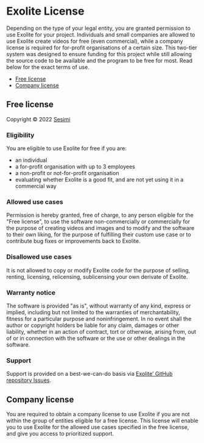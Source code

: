 # Exolite License

Depending on the type of your legal entity, you are granted permission to use Exolite for your project. Individuals and small companies are allowed to use Exolite create videos for free (even commercial), while a company license is required for for-profit organisations of a certain size. This two-tier system was designed to ensure funding for this project while still allowing the source code to be available and the program to be free for most. Read below for the exact terms of use.

- [Free license](#free-license)
- [Company license](#company-license)

## Free license

Copyright © 2022 [Sesimi](https://sesimi.com)

### Eligibility

You are eligible to use Exolite for free if you are:

- an individual
- a for-profit organisation with up to 3 employees
- a non-profit or not-for-profit organisation
- evaluating whether Exolite is a good fit, and are not yet using it in a commercial way

### Allowed use cases

Permission is hereby granted, free of charge, to any person eligible for the "Free license", to use the software non-commercially or commercially for the purpose of creating videos and images and to modify and the software to their own liking, for the purpose of fulfilling their custom use case or to contribute bug fixes or improvements back to Exolite.

### Disallowed use cases

It is not allowed to copy or modify Exolite code for the purpose of selling, renting, licensing, relicensing, sublicensing your own derivate of Exolite.

### Warranty notice

The software is provided "as is", without warranty of any kind, express or implied, including but not limited to the warranties of merchantability, fitness for a particular purpose and noninfringement. In no event shall the author or copyright holders be liable for any claim, damages or other liability, whether in an action of contract, tort or otherwise, arising from, out of or in connection with the software or the use or other dealings in the software.

### Support

Support is provided on a best-we-can-do basis via [Exolite’ GitHub repository Issues](https://github.com/myadbox/exolite/issues).

## Company license

You are required to obtain a company license to use Exolite if you are not within the group of entities eligible for a free license. This license will enable you to use Exolite for the allowed use cases specified in the free license, and give you access to prioritized support.

<!-- Visit [companies.sesimi.com](https://companies.sesimi.com) for pricing and to buy a license. -->
